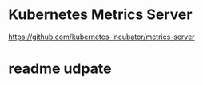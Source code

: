 # Kubernetes Metrics Server

https://github.com/kubernetes-incubator/metrics-server

# readme udpate
